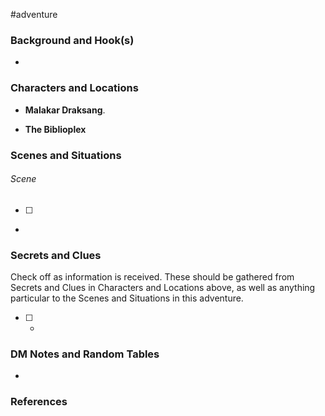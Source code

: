  #adventure 

### Background and Hook(s)

* 

### Characters and Locations

* **Malakar Draksang**.

* **The Biblioplex**

### Scenes and Situations

###### Scene
 - [ ] 
- 

### Secrets and Clues
Check off as information is received. These should be gathered from Secrets and Clues in Characters and Locations above, as well as anything particular to the Scenes and Situations in this adventure.

 - [ ] -

### DM Notes and Random Tables

- 

### References

